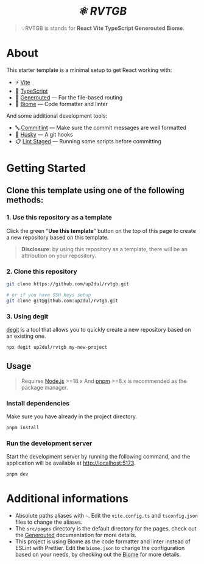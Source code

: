 <div align="center">
  <i><h1>⚛️ RVTGB</h1></i>
</div>

> 💡RVTGB is stands for **React Vite TypeScript Generouted Biome**.

# About
This starter template is a minimal setup to get React working with:
- ⚡ [Vite](https://vitejs.dev)
- 🔷 [TypeScript](https://typescriptlang.org)
- 📁 [Generouted](https://github.com/oedotme/generouted) — For the file-based routing
- 📝 [Biome](https://biomejs.dev) — Code formatter and linter

And some additional development tools:
- 🔤 [Commitlint](https://commitlint.js.org) — Make sure the commit messages are well formatted
- 🐶 [Husky](https://typicode.github.io/husky) — A git hooks
- 📋 [Lint Staged](https://github.com/lint-staged/lint-staged) — Running some scripts before committing

# Getting Started

## Clone this template using one of the following methods:

### 1. Use this repository as a template
Click the green "**Use this template**" button on the top of this page to create a new repository based on this template.

> **Disclosure**: by using this repository as a template, there will be an attribution on your repository.

### 2. Clone this repository
```bash
git clone https://github.com/up2dul/rvtgb.git

# or if you have SSH keys setup
git clone git@github.com:up2dul/rvtgb.git
```

### 3. Using degit
[degit](https://github.com/Rich-Harris/degit) is a tool that allows you to quickly create a new repository based on an existing one.

```bash
npx degit up2dul/rvtgb my-new-project
```

## Usage
> Requires [Node.js](https://nodejs.org) >=18.x And [pnpm](https://pnpm.io) >=8.x is recommended as the package manager.

### Install dependencies
Make sure you have already in the project directory.
```bash
pnpm install
```

### Run the development server
Start the development server by running the following command, and the application will be available at [http://localhost:5173](http://localhost:5173).
```bash
pnpm dev
```

# Additional informations
- Absolute paths aliases with `~`. Edit the `vite.config.ts` and `tsconfig.json` files to change the aliases.
- The `src/pages` directory is the default directory for the pages, check out the [Generouted](https://github.com/oedotme/generouted) documentation for more details.
- This project is using Biome as the code formatter and linter instead of ESLint with Prettier. Edit the `biome.json` to change the configuration based on your needs, by checking out the [Biome](https://biomejs.dev) for more details.
